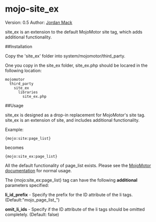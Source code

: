 mojo-site_ex
============

Version: 0.5
Author: [Jordan Mack](http://jmack.parhelic.com)

site_ex is an extension to the default MojoMotor site tag, which adds additional functionality.


##Installation

Copy the 'site\_ex' folder into system/mojomotor/third_party.

One you copy in the site\_ex folder, site\_ex.php should be locared in the following location:

    mojomotor
      third_party
        site_ex
          libraries
            site_ex.php


##Usage

site\_ex is designed as a drop-in replacement for MojoMotor's site tag. site\_ex is an extension of site, and includes additional functionality.

Example:

    {mojo:site:page_list}

becomes

    {mojo:site_ex:page_list}

All the default functionality of page_list exists. Please see the [MojoMotor documentation](http://mojomotor.com/user_guide/mojo_tags.html#page_list) for normal usage.

The {mojo:site_ex:page\_list} tag can have the following **additional** parameters specified:

**li\_id\_prefix** - Specify the prefix for the ID attribute of the li tags. (Default:"mojo\_page\_list\_")

**omit\_li\_ids** - Specify if the ID attribute of the li tags should be omitted completely. (Default: false)
